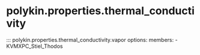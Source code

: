 # polykin.properties.thermal_conductivity

::: polykin.properties.thermal_conductivity.vapor
    options:
        members:
            - KVMXPC_Stiel_Thodos
